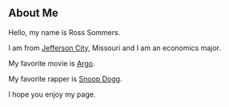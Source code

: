 ## About Me

Hello, my name is Ross Sommers. 

I am from [Jefferson City][jeff city], Missouri and I am an economics major. 

My favorite movie is [Argo][argo page]. 

My favorite rapper is [Snoop Dogg][snoop page]. 

I hope you enjoy my page. 

[jeff city]: https://github.com/ros4ry/ros4ry/blob/main/Jefferson%20City.md
[argo page]: https://github.com/ros4ry/ros4ry/blob/main/Argo.md
[snoop page]: https://github.com/ros4ry/ros4ry/blob/main/Snoop%20Dogg.md
